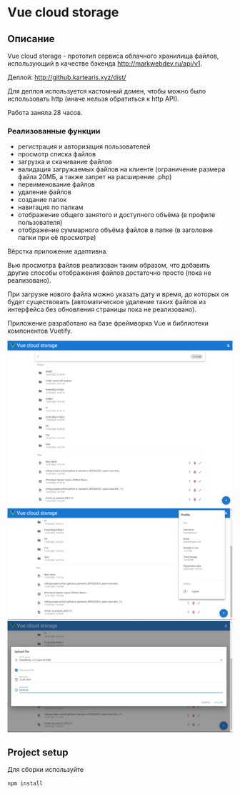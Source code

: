 # Vue cloud storage

## Описание

Vue cloud storage - прототип сервиса облачного 
хранилища файлов, использующий в качестве бэкенда http://markwebdev.ru/api/v1.

Деплой: http://github.kartearis.xyz/dist/

Для деплоя используется кастомный домен, чтобы можно было использовать http
(иначе нельзя обратиться к http API).

Работа заняла 28 часов.

### Реализованные функции

- регистрация и авторизация пользователей
- просмотр списка файлов
- загрузка и скачивание файлов
- валидация загружаемых файлов на клиенте 
(ограничение размера файла 20МБ, а также запрет на расширение .php)
- переименование файлов
- удаление файлов
- создание папок
- навигация по папкам
- отображение общего занятого и доступного объёма 
(в профиле пользователя)
- отображение суммарного объёма файлов в папке
(в заголовке папки при её просмотре)

Вёрстка приложение адаптивна.

Вью просмотра файлов реализован таким образом, что добавить другие 
способы отображения файлов достаточно просто (пока не реализовано).

При загрузке нового файла можно указать дату и время, 
до которых он будет существовать (автоматическое удаление таких файлов из интерфейса без обновления страницы пока не реализовано).

Приложение разработано на базе фреймворка Vue и библиотеки компонентов Vuetify.

![](docs/img.png)
![](docs/img1.png)
![](docs/img2.png)

## Project setup

Для сборки используйте
```
npm install
```
